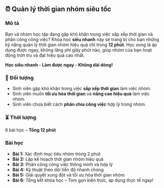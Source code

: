 ## ⏰ Quản lý thời gian nhóm siêu tốc

### Mô tả  
Bạn và nhóm học tập đang gặp khó khăn trong việc sắp xếp thời gian và phân công công việc? Khóa học **siêu nhanh** này sẽ trang bị cho bạn những kỹ năng quản lý thời gian nhóm hiệu quả chỉ trong **12 phút**. Học xong là áp dụng được ngay, không lãng phí giây phút nào, giúp nhóm của bạn hoạt động trơn tru và đạt hiệu quả cao nhất.

**Học siêu nhanh - Làm được ngay - Không dài dòng!**

### 🎯 Đối tượng  
- Sinh viên gặp khó khăn trong việc **sắp xếp thời gian** làm việc nhóm.  
- Sinh viên muốn **tối ưu hóa thời gian** và **nâng cao hiệu quả** làm việc nhóm.  
- Sinh viên chưa biết cách **phân chia công việc** hợp lý trong nhóm.  

### ⏳ Thời lượng  
6 bài học – **Tổng 12 phút**  

### Bài học  
- **Bài 1:** Xác định mục tiêu nhóm trong 2 phút  
- **Bài 2:** Lập kế hoạch thời gian nhóm hiệu quả  
- **Bài 3:** Phân công công việc thông minh và hợp lý  
- **Bài 4:** Kỹ thuật theo dõi tiến độ nhanh chóng  
- **Bài 5:** Giải quyết xung đột và tối ưu hóa thời gian nhóm  
- **Bài 6:** Tổng kết khóa học – Tóm gọn kiến thức, áp dụng thực tế ngay!